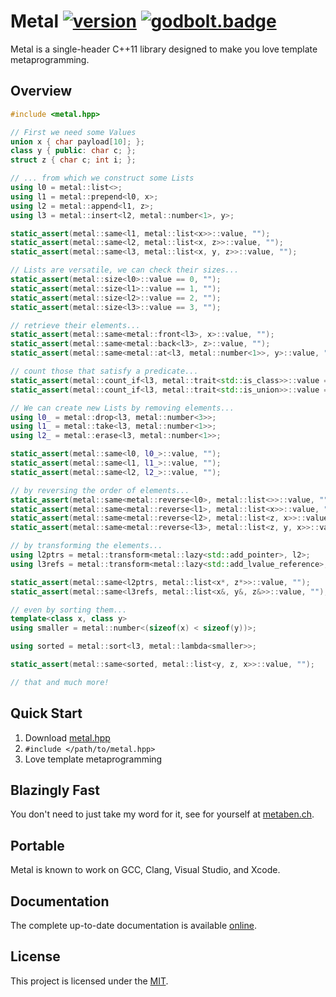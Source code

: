# Metal [![version]][semver] [![godbolt.badge]][godbolt.metal]

Metal is a single-header C++11 library designed to make you love template
metaprogramming.

## Overview

```.cpp
#include <metal.hpp>

// First we need some Values
union x { char payload[10]; };
class y { public: char c; };
struct z { char c; int i; };

// ... from which we construct some Lists
using l0 = metal::list<>;
using l1 = metal::prepend<l0, x>;
using l2 = metal::append<l1, z>;
using l3 = metal::insert<l2, metal::number<1>, y>;

static_assert(metal::same<l1, metal::list<x>>::value, "");
static_assert(metal::same<l2, metal::list<x, z>>::value, "");
static_assert(metal::same<l3, metal::list<x, y, z>>::value, "");

// Lists are versatile, we can check their sizes...
static_assert(metal::size<l0>::value == 0, "");
static_assert(metal::size<l1>::value == 1, "");
static_assert(metal::size<l2>::value == 2, "");
static_assert(metal::size<l3>::value == 3, "");

// retrieve their elements...
static_assert(metal::same<metal::front<l3>, x>::value, "");
static_assert(metal::same<metal::back<l3>, z>::value, "");
static_assert(metal::same<metal::at<l3, metal::number<1>>, y>::value, "");

// count those that satisfy a predicate...
static_assert(metal::count_if<l3, metal::trait<std::is_class>>::value == 2, "");
static_assert(metal::count_if<l3, metal::trait<std::is_union>>::value == 1, "");

// We can create new Lists by removing elements...
using l0_ = metal::drop<l3, metal::number<3>>;
using l1_ = metal::take<l3, metal::number<1>>;
using l2_ = metal::erase<l3, metal::number<1>>;

static_assert(metal::same<l0, l0_>::value, "");
static_assert(metal::same<l1, l1_>::value, "");
static_assert(metal::same<l2, l2_>::value, "");

// by reversing the order of elements...
static_assert(metal::same<metal::reverse<l0>, metal::list<>>::value, "");
static_assert(metal::same<metal::reverse<l1>, metal::list<x>>::value, "");
static_assert(metal::same<metal::reverse<l2>, metal::list<z, x>>::value, "");
static_assert(metal::same<metal::reverse<l3>, metal::list<z, y, x>>::value, "");

// by transforming the elements...
using l2ptrs = metal::transform<metal::lazy<std::add_pointer>, l2>;
using l3refs = metal::transform<metal::lazy<std::add_lvalue_reference>, l3>;

static_assert(metal::same<l2ptrs, metal::list<x*, z*>>::value, "");
static_assert(metal::same<l3refs, metal::list<x&, y&, z&>>::value, "");

// even by sorting them...
template<class x, class y>
using smaller = metal::number<(sizeof(x) < sizeof(y))>;

using sorted = metal::sort<l3, metal::lambda<smaller>>;

static_assert(metal::same<sorted, metal::list<y, z, x>>::value, "");

// that and much more!
```

## Quick Start

1. Download [metal.hpp][releases]
2. `#include </path/to/metal.hpp>`
3. Love template metaprogramming

## Blazingly Fast

You don't need to just take my word for it, see for yourself at [metaben.ch].

## Portable

Metal is known to work on GCC, Clang, Visual Studio, and Xcode.

## Documentation

The complete up-to-date documentation is available [online][documentation].


## License

This project is licensed under the [MIT][license].

[version]:          https://badge.fury.io/gh/brunocodutra%2Fmetal.svg
[semver]:           https://semver.org

[godbolt.metal]:    https://godbolt.org/z/9Gr5bP5cd
[godbolt.badge]:    https://img.shields.io/badge/try%20it-on%20godbolt-222266.svg

[CMake]:            https://cmake.org/
[Doxygen]:          https://doxygen.org/
[metaben.ch]:       http://metaben.ch/

[license]:          https://github.com/brunocodutra/metal/blob/master/LICENSE
[releases]:         https://github.com/brunocodutra/metal/releases
[documentation]:    https://brunocodutra.github.io/metal
[examples]:         https://brunocodutra.github.io/metal/#examples
[SFINAE]:           https://brunocodutra.github.io/metal/#SFINAE
